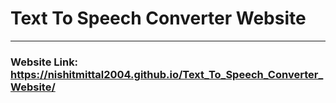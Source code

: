 # Text To Speech Converter Website
---
### Website Link: https://nishitmittal2004.github.io/Text_To_Speech_Converter_Website/

